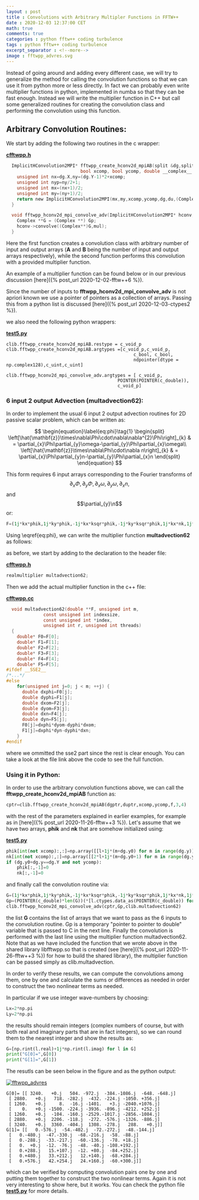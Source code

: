 ```yaml
---
layout : post
title : Convolutions with Arbitrary Multipler Functions in FFTW++
date : 2020-12-03 12:37:00 CET
math: true
comments: true
categories : python fftw++ coding turbulence
tags : python fftw++ coding turbulence
excerpt_separator : <!--more-->
image : fftwpp_advres.svg
---
```


Instead of going around and adding every different case, we will try to generalize the method for calling the convolution functions
so that we can use it from python more or less directly. In fact we can probably even write multiplier functions in python, implemented in numba so that they can be fast enough. 
Instead we will write the multiplier function in C++ but call some generalized routines for creating the convolution class and performing the convolution using this function.

<!--more-->

## Arbitrary Convolution Routines:

We start by adding the following two routines in the c wrapper:

[**cfftwpp.h**](https://github.com/gurcani/fftwpp/blob/gtest/libfftwpp/cfftwpp.h)
```c
  ImplicitHConvolution2MPI* fftwpp_create_hconv2d_mpiAB(split &dg,split &du,
							bool xcomp, bool ycomp, double __complex__ *g, unsigned int A, unsigned int B){
    unsigned int nx=dg.X,ny=(dg.Y-1)*2+xcomp;
    unsigned int nyp=ny/2+1;
    unsigned int mx=(nx+1)/2;
    unsigned int my=(ny+1)/2;
    return new ImplicitHConvolution2MPI(mx,my,xcomp,ycomp,dg,du,(Complex *)g,dfoptions,A,B);
  }

  void fftwpp_hconv2d_mpi_convolve_adv(ImplicitHConvolution2MPI* hconv, double __complex__ **Gp, realmultiplier mul) {
    Complex **G = (Complex **) Gp;
    hconv->convolve((Complex**)G,mul);
  }

```

Here the first function creates a convolution class with arbitrary number of input and output arrays 
(**A** and **B** being the number of input and output arrays respectively), while the second function performs this
convolution with a provided multiplier function.

An example of a multiplier function can be found below or in our previous discussion [here]({% post_url 2020-12-02-fftw++6 %}).

Since the number of inputs to **fftwpp_hconv2d_mpi_convolve_adv** is not apriori known we use a pointer of pointers as a collection of arrays. Passing this from 
a python list is discussed [here]({% post_url 2020-12-03-ctypes2 %}).

we also need the following python wrappers:

[**test5.py**](https://github.com/gurcani/fftwpp/blob/gtest/libfftwpp/test5.py)
```
clib.fftwpp_create_hconv2d_mpiAB.restype = c_void_p
clib.fftwpp_create_hconv2d_mpiAB.argtypes =[c_void_p,c_void_p,
                                                c_bool, c_bool,
                                                ndpointer(dtype = np.complex128),c_uint,c_uint]

clib.fftwpp_hconv2d_mpi_convolve_adv.argtypes = [ c_void_p,
                                          POINTER(POINTER(c_double)),
                                          c_void_p]
```

### 6 input 2 output Advection (multadvection62):

In order to implement the usual 6 input 2 output advection routines for 2D passive scalar problem, which can be written as:

$$
\begin{equation}\label{eq:phi}\tag{1}
\begin{split}
\left[\hat{\mathbf{z}}\times\nabla\Phi\cdot\nabla\nabla^{2}\Phi\right]_{k} & = \partial_{x}\Phi\partial_{y}\omega-\partial_{y}\Phi\partial_{x}\omega\\
\left[\hat{\mathbf{z}}\times\nabla\Phi\cdot\nabla n\right]_{k} & = \partial_{x}\Phi\partial_{y}n-\partial_{y}\Phi\partial_{x}n 
\end{split}
\end{equation}
$$

This form requires 6 input arrays corresponding to the Fourier transforms of $$\partial_{x}\Phi,\partial_{y}\Phi,\partial_{x}\omega,\partial_{y}\omega,\partial_{x}n,$$ 
and $$\partial_{y}\n$$ or:

```py
F=(1j*kx*phik,1j*ky*phik,-1j*kx*ksqr*phik,-1j*ky*ksqr*phik,1j*kx*nk,1j*ky*nk)
```

Using \eqref{eq:phi}, we can write the multiplier function **multadvection62** as follows:

as before, we start by adding to the declaration to the header file:

[**cfftwpp.h**](https://github.com/gurcani/fftwpp/blob/gtest/libfftwpp/cfftwpp.h)
```c
realmultiplier multadvection62;
```

Then we add the actual multiplier function in the c++ file:

[**cfftwpp.cc**](https://github.com/gurcani/fftwpp/blob/gtest/libfftwpp/cfftwpp.cc)
```c
  void multadvection62(double **F, unsigned int m,
		      const unsigned int indexsize,
		      const unsigned int *index,
		      unsigned int r, unsigned int threads)
  {
    double* F0=F[0];
    double* F1=F[1];
    double* F2=F[2];
    double* F3=F[3];
    double* F4=F[4];
    double* F5=F[5];
#ifdef __SSE2__
/*...*/
#else
    for(unsigned int j=0; j < m; ++j) {
      double dxphi=F0[j];
      double dyphi=F1[j];
      double dxom=F2[j];
      double dyom=F3[j];
      double dxn=F4[j];
      double dyn=F5[j];
      F0[j]=dxphi*dyom-dyphi*dxom;
      F1[j]=dxphi*dyn-dyphi*dxn;
    }
#endif
```

where we ommitted the sse2 part since the rest is clear enough. You can take a look at the file link above the code to see the full function.

### Using it in Python:

In order to use the arbitrary convolution functions above, we can call the **fftwpp_create_hconv2d_mpiAB** function as:

```py
cptr=clib.fftwpp_create_hconv2d_mpiAB(dgptr,duptr,xcomp,ycomp,f,3,4)
```

with the rest of the parameters explained in earlier examples, for example as in [here]({% post_url 2020-11-26-fftw++3 %}). Let's assume that we have two arrays, **phik** and **nk** that are somehow initialized using:

[**test5.py**](https://github.com/gurcani/fftwpp/blob/gtest/libfftwpp/test5.py)
```py
phik[int(not xcomp):,:]=np.array([[l+1j*(m+dg.y0) for m in range(dg.y)] for l in range(dg.X-int(not xcomp)) ])
nk[int(not xcomp):,:]=np.array([[2*l+1j*(m+dg.y0+1) for m in range(dg.y)] for l in range(dg.X-int(not xcomp))])
if (dg.y0+dg.y==dg.Y and not ycomp):
    phik[:,-1]=0
    nk[:,-1]=0
```

and finally call the convolution routine via:
```py
G=(1j*kx*phik,1j*ky*phik,-1j*kx*ksqr*phik,-1j*ky*ksqr*phik,1j*kx*nk,1j*ky*nk)
Gp=(POINTER(c_double)*len(G))(*[l.ctypes.data_as(POINTER(c_double)) for l in G])
clib.fftwpp_hconv2d_mpi_convolve_adv(cptr,Gp,clib.multadvection62)
```

the list **G** contains the list of arrays that we want to pass as the 6 inputs to the convolution routine. Gp is a temporary "pointer to pointer to double" variable that is passed to C in the next line. Finally the convolution is performed 
with the last line using the multiplier function multadvection62. Note that as we have included the function that we wrote above in the shared library libfftwpp.so that is created (see [here]({% post_url 2020-11-26-fftw++3 %}) for how to build the shared library), the multiplier function can be passed simply as clib.multadvection.

In order to verify these results, we can compute the convolutions among them, one by one and calculate the sums or differences as needed in order to construct the two nonlinear terms as needed.

In particular if we use integer wave-numbers by choosing:

```py
Lx=2*np.pi
Ly=2*np.pi
```

the results should remain integers (complex numbers of course, but with both real and imaginary parts that are in fact integers), so we can round them to the nearest integer and show the results as:

```py
G=[np.rint(l.real)+1j*np.rint(l.imag) for l in G]
print("G[0]=",G[0])
print("G[1]=",G[1])
```

The resutls can be seen below in the figure and as the python output:

[![fftwpp_advres](/assets/images/fftwpp_advres.svg)](/assets/images/fftwpp_advres.svg)

```
G[0]= [[ 3240.   +0.j   504. -972.j  -384.-1086.j  -648. -648.j]
 [ 2880.   +0.j   718. -282.j  -432. -224.j -1050. +356.j]
 [ 1260.   +0.j     8.  -16.j -1401.   +3.j -2040.+1076.j]
 [    0.   +0.j -1500. -224.j -3936. -896.j -4212. +252.j]
 [ 1260.   +0.j  -104. -160.j -2529.-1017.j -2856.-1084.j]
 [ 2880.   +0.j  2206. -118.j  -272. -576.j -1326. -886.j]
 [ 3240.   +0.j  3360. -404.j  1308. -278.j   288.   +0.j]]
G[1]= [[   0.-576.j  -54.-402.j  -72.-272.j  -48.-144.j]
 [   0.-480.j  -47.-330.j  -68.-216.j  -58. -88.j]
 [   0.-288.j  -33.-217.j  -60.-136.j  -78. +18.j]
 [   0.  +0.j  -12. -76.j  -48. -40.j -108.+192.j]
 [   0.+288.j   15.+107.j  -12. +80.j  -84.+252.j]
 [   0.+480.j   33.+212.j   12.+140.j  -68.+284.j]
 [   0.+576.j   42.+254.j   24.+160.j  -60.+300.j]]
```

which can be verified by computing convolution pairs one by one and putting them together to construct the two nonlinear terms. Again it is not very interesting to show here, but it works. You can check the python file [**test5.py**](https://github.com/gurcani/fftwpp/blob/gtest/libfftwpp/test5.py) for more details.
